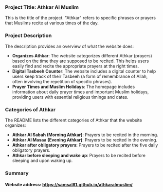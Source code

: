 ### Project Title: Athkar Al Muslim

This is the title of the project. "Athkar" refers to specific phrases or prayers that Muslims recite at various times of the day.

### Project Description

The description provides an overview of what the website does:
- **Organizes Athkar**: The website categorizes different Athkar (prayers) based on the time they are supposed to be recited. This helps users easily find and recite the appropriate prayers at the right times.
- **Digital Tasbeeh Counter**: The website includes a digital counter to help users keep track of their Tasbeeh (a form of remembrance of Allah, often involving the repetition of specific phrases).
- **Prayer Times and Muslim Holidays**: The homepage includes information about daily prayer times and important Muslim holidays, providing users with essential religious timings and dates.

### Categories of Athkar

The README lists the different categories of Athkar that the website organizes:
- **Athkar Al Sabah (Morning Athkar)**: Prayers to be recited in the morning.
- **Athkar Al Masaa (Evening Athkar)**: Prayers to be recited in the evening.
- **Athkar after obligatory prayers**: Prayers to be recited after the five daily obligatory prayers.
- **Athkar before sleeping and wake up**: Prayers to be recited before sleeping and upon waking up.

### Summary

#### Website address: https://samsal81.github.io/athkaralmuslim/
